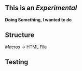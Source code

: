 ## This is an *Experimental*
**Doing Something, I wanted to do**

## Structure
*Macros* -> HTML File

## Testing